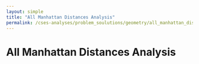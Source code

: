 ```yaml
---
layout: simple
title: "All Manhattan Distances Analysis"
permalink: /cses-analyses/problem_soulutions/geometry/all_manhattan_distances_analysis
---
```



# All Manhattan Distances Analysis
